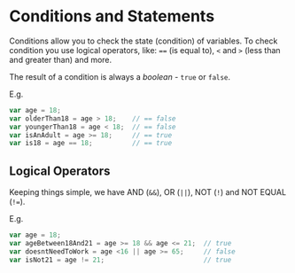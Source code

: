 # Conditions and Statements

Conditions allow you to check the state (condition) of variables. To check condition you use logical operators, like: ```==``` (is equal to), ```<``` and ```>``` (less than and greater than) and more.

The result of a condition is always a *boolean* - ```true``` or ```false```.

E.g.

```javascript
var age = 18;
var olderThan18 = age > 18;    // == false
var youngerThan18 = age < 18;  // == false
var isAnAdult = age >= 18;     // == true
var is18 = age == 18;          // == true
```

## Logical Operators

Keeping things simple, we have AND (```&&```), OR (```||```), NOT (```!```) and NOT EQUAL (```!=```).

E.g.

```javascript
var age = 18;
var ageBetween18And21 = age >= 18 && age <= 21;  // true
var doesntNeedToWork = age <16 || age >= 65;     // false
var isNot21 = age != 21;                         // true
```
